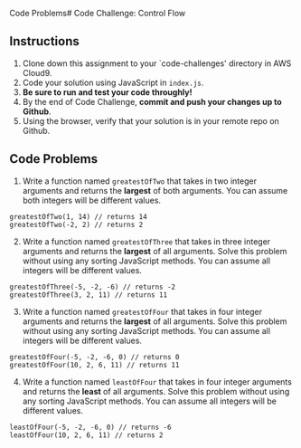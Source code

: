 Code Problems# Code Challenge: Control Flow

## Instructions

1. Clone down this assignment to your `code-challenges' directory in AWS Cloud9.  
2. Code your solution using JavaScript in `index.js`. 
3. **Be sure to run and test your code throughly!**
4. By the end of Code Challenge, **commit and push your changes up to Github**.
5. Using the browser, verify that your solution is in your remote repo on Github.

## Code Problems

1. Write a function named `greatestOfTwo` that takes in two integer arguments and returns the **largest** of both arguments. You can assume both integers will be different values.
```
greatestOfTwo(1, 14) // returns 14
greatestOfTwo(-2, 2) // returns 2
```

2. Write a function named `greatestOfThree` that takes in three integer arguments and returns the **largest** of all arguments. Solve this problem without using any sorting JavaScript methods. You can assume all integers will be different values.
```
greatestOfThree(-5, -2, -6) // returns -2
greatestOfThree(3, 2, 11) // returns 11
```

3.  Write a function named `greatestOfFour` that takes in four integer arguments and returns the **largest** of all arguments. Solve this problem without using any sorting JavaScript methods. You can assume all integers will be different values.
```
greatestOfFour(-5, -2, -6, 0) // returns 0
greatestOfFour(10, 2, 6, 11) // returns 11
```

4. Write a function named `leastOfFour` that takes in four integer arguments and returns the **least** of all arguments. Solve this problem without using any sorting JavaScript methods. You can assume all integers will be different values.
```
leastOfFour(-5, -2, -6, 0) // returns -6
leastOfFour(10, 2, 6, 11) // returns 2
```
